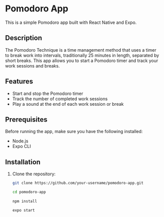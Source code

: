 # Pomodoro App

This is a simple Pomodoro app built with React Native and Expo.

## Description

The Pomodoro Technique is a time management method that uses a timer to break work into intervals, traditionally 25 minutes in length, separated by short breaks. This app allows you to start a Pomodoro timer and track your work sessions and breaks.

## Features

- Start and stop the Pomodoro timer
- Track the number of completed work sessions
- Play a sound at the end of each work session or break

## Prerequisites

Before running the app, make sure you have the following installed:

- Node.js
- Expo CLI

## Installation

1. Clone the repository:

   ```bash
   git clone https://github.com/your-username/pomodoro-app.git

   cd pomodoro-app
    
   npm install
   
   expo start

```


